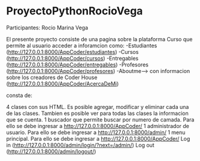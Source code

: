 # ProyectoPythonRocioVega

Participantes: Rocio Marina Vega

El presente proyecto consiste de una pagina sobre la plataforma Curso que permite al usuario acceder a inforamcion como:
-Estudiantes (http://127.0.0.1:8000/AppCoder/estudiantes)
-Cursos (http://127.0.0.1:8000/AppCoder/cursos)
-Entregables (http://127.0.0.1:8000/AppCoder/entregables)
-Profesores (http://127.0.0.1:8000/AppCoder/profesores)
-Aboutme--> con informacion sobre los creadores de Coder House (http://127.0.0.1:8000/AppCoder/AcercaDeMi)

consta de:

4 clases con sus HTML. Es posible agregar, modificar y eliminar cada una de las clases. Tambien es posible ver para todas las clases la informacion que se cuenta.
1 buscador que permite buscar por numero de camada. Para ello se debe ingresar a http://127.0.0.1:8000/AppCoder/
1 administrador de usuario. Para ello se debe ingresar a http://127.0.0.1:8000/admin/
1 menu principal. Para ello se debe ingresar a http://127.0.0.1:8000/AppCoder/
Log in (http://127.0.0.1:8000/admin/login/?next=/admin/)
Log out (http://127.0.0.1:8000/admin/logout/)
